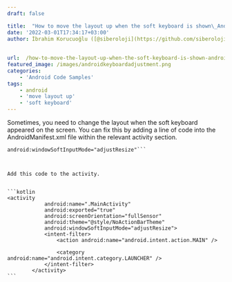 ```yaml
---
draft: false

title:  "How to move the layout up when the soft keyboard is shown\_Android?"
date: '2022-03-01T17:34:17+03:00'
author: İbrahim Korucuoğlu ([@siberoloji](https://github.com/siberoloji))
 
 
url:  /how-to-move-the-layout-up-when-the-soft-keyboard-is-shown-android/
featured_image: /images/androidkeyboardadjustment.png
categories:
    - 'Android Code Samples'
tags:
    - android
    - 'move layout up'
    - 'soft keyboard'
---
```



Sometimes, you need to change the layout when the soft keyboard appeared on the screen. You can fix this by adding a line of code into the AndroidManifest.xml file within the relevant activity section.


<!-- wp:code -->
<pre title="Code to xml file" class="wp-block-code"><code lang="kotlin" class="language-kotlin">android:windowSoftInputMode="adjustResize"```



Add this code to the activity.


```kotlin
&lt;activity
            android:name=".MainActivity"
            android:exported="true"
            android:screenOrientation="fullSensor"
            android:theme="@style/NoActionBarTheme"
            android:windowSoftInputMode="adjustResize"&gt;
            &lt;intent-filter&gt;
                &lt;action android:name="android.intent.action.MAIN" /&gt;

                &lt;category android:name="android.intent.category.LAUNCHER" /&gt;
            &lt;/intent-filter&gt;
        &lt;/activity&gt;
```

